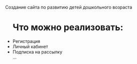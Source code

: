 Создание сайта по развитию детей дошкольного возраста

<ul>
  <h1>Что можно реализовать:</h1> 
    <li>Регистрация</li>
    <li>Личный кабинет</li>
    <li>Подписка на рассылку</li>
    ...
  
</ul>
